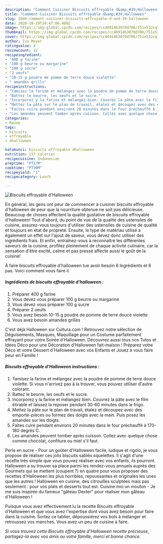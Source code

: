 ```yaml
---
description: "Comment Cuisiner Biscuits effroyable d&amp;#39;Halloween"
title: "Comment Cuisiner Biscuits effroyable d&amp;#39;Halloween"
slug: 1046-comment-cuisiner-biscuits-effroyable-d-and-39-halloween
date: 2020-10-19T10:47:06.468Z
image: https://img-global.cpcdn.com/recipes/cc46914b3870d706/751x532cq70/biscuits-effroyable-dhalloween-photo-principale-de-la-recette.jpg
thumbnail: https://img-global.cpcdn.com/recipes/cc46914b3870d706/751x532cq70/biscuits-effroyable-dhalloween-photo-principale-de-la-recette.jpg
cover: https://img-global.cpcdn.com/recipes/cc46914b3870d706/751x532cq70/biscuits-effroyable-dhalloween-photo-principale-de-la-recette.jpg
author: Iva Meyer
ratingvalue: 4
reviewcount: 12
recipeingredient:
- "400 g farine"
- "100 g beurre ou margarine"
- "100 g sucre"
- "2 oeufs"
- "10-15 g poudre de pomme de terre douce violette"
- " amandes grills"
recipeinstructions:
- "Tamisez la farine et mélangez avec la poudre de pomme de terre douce violette. Si vous n&#39;arrivez pas à la trouver, vous pouvez utiliser d&#39;autre colorant."
- "Battez le beurre, les oeufs et le sucre."
- "Incorporez y la farine et mélangez bien. Couvrez la pâte avec le film étirable et laissez la reposer pendant 30-60 minutes dans le frigo."
- "Mettez la pâte sur le plan de travail, étalez et découpez avec des emporte-pièces ou formez des doigts avec la main. Puis posez les amandes sur les doigts."
- "Faites cuire pendant environs 20 minutes dans le four préchauffé à 170-180 degrés C."
- "Les amandes peuvent tomber après cuisson. Collez avec quelque chose comme chocolat, confiture ou miel s&#39;il faut."
categories:
- Resep
tags:
- biscuits
- effroyable
- dhalloween

katakunci: biscuits effroyable dhalloween 
nutrition: 117 calories
recipecuisine: Indonesian
preptime: "PT17M"
cooktime: "PT30M"
recipeyield: "1"
recipecategory: Lunch

---
```



![Biscuits effroyable d&#39;Halloween](https://img-global.cpcdn.com/recipes/cc46914b3870d706/751x532cq70/biscuits-effroyable-dhalloween-photo-principale-de-la-recette.jpg)

En général, les gens ont peur de commencer à cuisiner biscuits effroyable d&#39;halloween de peur que la nourriture obtenue ne soit pas délicieuse. Beaucoup de choses affectent la qualité gustative de biscuits effroyable d&#39;halloween! Tout d'abord, du point de vue de la qualité des ustensiles de cuisine, assurez-vous toujours d'utiliser des ustensiles de cuisine de qualité et toujours en état de propreté. Ensuite, le type de matériau utilisé a également un effet sur l'ajout de saveur, vous devez donc utiliser des ingrédients frais. Et enfin, entraînez-vous à reconnaître les différentes saveurs de la cuisine, profitez pleinement de chaque activité culinaire, car la sensation d'être excité, calme et pas pressé affecte aussi le goût de la cuisine!

<!--inarticleads1-->

À faire biscuits effroyable d&#39;halloween tue avoir besoin 6 Ingrédients et 6 pas. Voici comment vous faire il.

##### Ingrédients de biscuits effroyable d&#39;halloween :

1. Préparer 400 g farine
1. Vous devez vous préparer 100 g beurre ou margarine
1. Vous devez vous préparer 100 g sucre
1. Préparer 2 oeufs
1. Vous avez besoin 10-15 g poudre de pomme de terre douce violette
1. Vous avez besoin  amandes grillés


C&#39;est déjà Halloween sur Cultura.com ! Retrouvez notre sélection de Déguisements, Masques, Maquillage pour un Costume parfaitement effrayant pour votre Soirée d&#39;Halloween. Découvrez aussi tous nos Tutos et Idées Déco pour une Décoration d&#39;Halloween fait-maison ! Préparez votre Déco et votre Dessert d&#39;Halloween avec vos Enfants et Jouez à vous faire peur en Famille ! 

<!--inarticleads2-->

##### Biscuits effroyable d&#39;Halloween instructions :

1. Tamisez la farine et mélangez avec la poudre de pomme de terre douce violette. Si vous n&#39;arrivez pas à la trouver, vous pouvez utiliser d&#39;autre colorant.
1. Battez le beurre, les oeufs et le sucre.
1. Incorporez y la farine et mélangez bien. Couvrez la pâte avec le film étirable et laissez la reposer pendant 30-60 minutes dans le frigo.
1. Mettez la pâte sur le plan de travail, étalez et découpez avec des emporte-pièces ou formez des doigts avec la main. Puis posez les amandes sur les doigts.
1. Faites cuire pendant environs 20 minutes dans le four préchauffé à 170-180 degrés C.
1. Les amandes peuvent tomber après cuisson. Collez avec quelque chose comme chocolat, confiture ou miel s&#39;il faut.


Perle en sucre - Pour un goûter d&#39;Halloween facile, ludique et rigolo, je vous propose de réaliser ces jolis biscuits sablés squelettes. Il s&#39;agit d&#39;une recette très simple que vous pouvez réaliser avec vos enfants, ils pourront. Halloween a su trouver sa place parmi les rendez-vous annuels auprès des Gourmets qui se mettent (coupent ?) en quatre pour vous proposer des recettes d&#39;Halloween les plus horribles, repoussantes et originales les unes que les autres ! Halloween en cuisine, des citrouilles sculptées mais pas seulement : pour vos plats et desserts tout est. Cuisine moi un mouton - Je me suis inspirée du fameux &#34;gâteau Dexter&#34; pour réaliser mon gâteau d&#39;Halloween ! 

<!--inarticleads1-->

<p>
Puisque vous avez effectivement lu la recette Biscuits effroyable d&#39;Halloween et que vous avez l'expertise dont vous avez besoin pour faire dans la cuisine. Sortez ce tablier, dépoussiérez vos bols à mélanger et retroussez vos manches. Vous avez un peu de cuisine à faire.
</p>

<p>
<i>Si vous trouvez cette Biscuits effroyable d&#39;Halloween recette précieuse, partagez-la avec vos amis ou votre famille, merci et bonne chance.</i>
</p>
